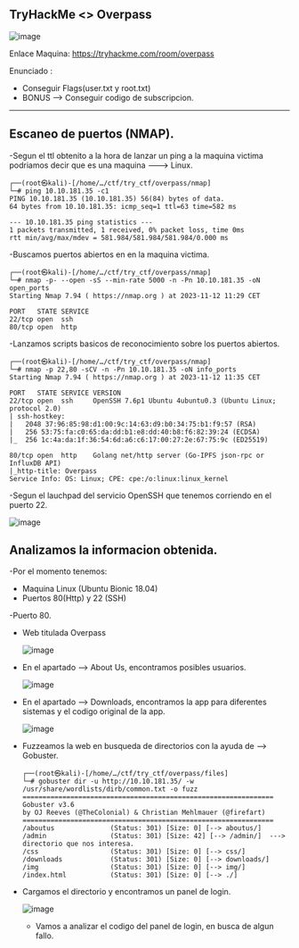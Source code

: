 ## TryHackMe  <> Overpass

![image](https://github.com/Esevka/CTF/assets/139042999/262f5142-59aa-4483-b9ba-6034c32a93a6)

Enlace Maquina: https://tryhackme.com/room/overpass

Enunciado : 

  - Conseguir Flags(user.txt y root.txt)
  - BONUS --> Conseguir codigo de subscripcion.
---

## Escaneo de puertos (NMAP).

-Segun el ttl obtenito a la hora de lanzar un ping a la maquina victima podriamos decir que es una maquina ---> Linux.

    ┌──(root㉿kali)-[/home/…/ctf/try_ctf/overpass/nmap]
    └─# ping 10.10.181.35 -c1
    PING 10.10.181.35 (10.10.181.35) 56(84) bytes of data.
    64 bytes from 10.10.181.35: icmp_seq=1 ttl=63 time=582 ms
    
    --- 10.10.181.35 ping statistics ---
    1 packets transmitted, 1 received, 0% packet loss, time 0ms
    rtt min/avg/max/mdev = 581.984/581.984/581.984/0.000 ms

-Buscamos puertos abiertos en en la maquina victima.

    ┌──(root㉿kali)-[/home/…/ctf/try_ctf/overpass/nmap]
    └─# nmap -p- --open -sS --min-rate 5000 -n -Pn 10.10.181.35 -oN open_ports
    Starting Nmap 7.94 ( https://nmap.org ) at 2023-11-12 11:29 CET

    PORT   STATE SERVICE
    22/tcp open  ssh
    80/tcp open  http

-Lanzamos scripts basicos de reconocimiento sobre los puertos abiertos.

    ┌──(root㉿kali)-[/home/…/ctf/try_ctf/overpass/nmap]
    └─# nmap -p 22,80 -sCV -n -Pn 10.10.181.35 -oN info_ports
    Starting Nmap 7.94 ( https://nmap.org ) at 2023-11-12 11:35 CET
    
    PORT   STATE SERVICE VERSION
    22/tcp open  ssh     OpenSSH 7.6p1 Ubuntu 4ubuntu0.3 (Ubuntu Linux; protocol 2.0)
    | ssh-hostkey: 
    |   2048 37:96:85:98:d1:00:9c:14:63:d9:b0:34:75:b1:f9:57 (RSA)
    |   256 53:75:fa:c0:65:da:dd:b1:e8:dd:40:b8:f6:82:39:24 (ECDSA)
    |_  256 1c:4a:da:1f:36:54:6d:a6:c6:17:00:27:2e:67:75:9c (ED25519)
    
    80/tcp open  http    Golang net/http server (Go-IPFS json-rpc or InfluxDB API)
    |_http-title: Overpass
    Service Info: OS: Linux; CPE: cpe:/o:linux:linux_kernel

-Segun el lauchpad del servicio OpenSSH que tenemos corriendo en el puerto 22.

  ![image](https://github.com/Esevka/CTF/assets/139042999/1bf3f6e8-0dbc-4f89-a3e3-d9f95bca992b)


## Analizamos la informacion obtenida.

-Por el momento tenemos:

  - Maquina Linux (Ubuntu Bionic 18.04)
  - Puertos 80(Http) y 22 (SSH)

-Puerto 80.

  - Web titulada Overpass
  
    ![image](https://github.com/Esevka/CTF/assets/139042999/5a258f78-d81a-4cac-959e-930ed30e9ece)

  - En el apartado --> About Us, encontramos posibles usuarios.

    ![image](https://github.com/Esevka/CTF/assets/139042999/2e11e1f2-9212-4358-98cf-3ca15bfc95fa)

  - En el apartado --> Downloads, encontramos la app para diferentes sistemas y el codigo original de la app.

    ![image](https://github.com/Esevka/CTF/assets/139042999/88593c8d-3509-4b30-9414-4a2921f7afc8)

  - Fuzzeamos la web en busqueda de directorios con la ayuda de --> Gobuster.

        ┌──(root㉿kali)-[/home/…/ctf/try_ctf/overpass/files]
        └─# gobuster dir -u http://10.10.181.35/ -w /usr/share/wordlists/dirb/common.txt -o fuzz
        ===============================================================
        Gobuster v3.6
        by OJ Reeves (@TheColonial) & Christian Mehlmauer (@firefart)
        ===============================================================
        /aboutus              (Status: 301) [Size: 0] [--> aboutus/]
        /admin                (Status: 301) [Size: 42] [--> /admin/]  ---> directorio que nos interesa.
        /css                  (Status: 301) [Size: 0] [--> css/]
        /downloads            (Status: 301) [Size: 0] [--> downloads/]
        /img                  (Status: 301) [Size: 0] [--> img/]
        /index.html           (Status: 301) [Size: 0] [--> ./]

  - Cargamos el directorio y encontramos un panel de login.

    ![image](https://github.com/Esevka/CTF/assets/139042999/28d69fc5-7f5a-42e1-a34a-82551fd94329)

    - Vamos a analizar el codigo del panel de login, en busca de algun fallo.


    

  


